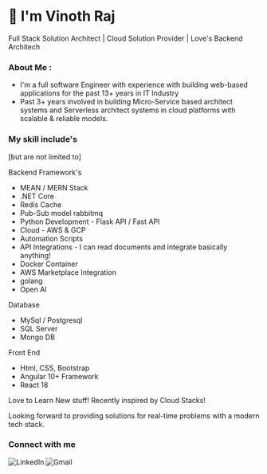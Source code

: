 
<h1 align="left">👋 I'm Vinoth Raj </h1>
<p> Full Stack Solution Architect  | Cloud Solution Provider | Love's Backend Architech </p>

### About Me :

- I'm a full software Engineer with experience with building web-based applications for the past 13+ years in IT Industry 
- Past 3+ years involved in building Micro-Service based architect systems and Serverless architect systems in cloud platforms with scalable & reliable models.

### My skill include's
[but are not limited to]

Backend Framework's

* MEAN / MERN Stack 
* .NET Core  
* Redis Cache 
* Pub-Sub model rabbitmq
* Python Development - Flask API / Fast API
* Cloud - AWS & GCP
* Automation Scripts
* API Integrations - I can read documents and integrate basically anything!
* Docker Container
* AWS Marketplace Integration
* golang
* Open AI

Database

* MySql / Postgresql
* SQL Server
* Mongo DB

Front End

* Html, CSS, Bootstrap
* Angular 10+ Framework
* React 18


Love to Learn New stuff! Recently inspired by Cloud Stacks!

Looking forward to providing solutions for real-time problems with a modern tech stack.

### Connect with me 
[<img align="left" alt="LinkedIn" src="https://img.shields.io/badge/LinkedIn-0077B5?style=for-the-badge&logo=linkedin&logoColor=white" />]( https://www.linkedin.com/in/vinothrajs)

[<img align="left" alt="Gmail" src="https://img.shields.io/badge/Gmail-D14836?style=for-the-badge&logo=gmail&logoColor=white" />]( mailto:vinothrajs88@gmail.com)


